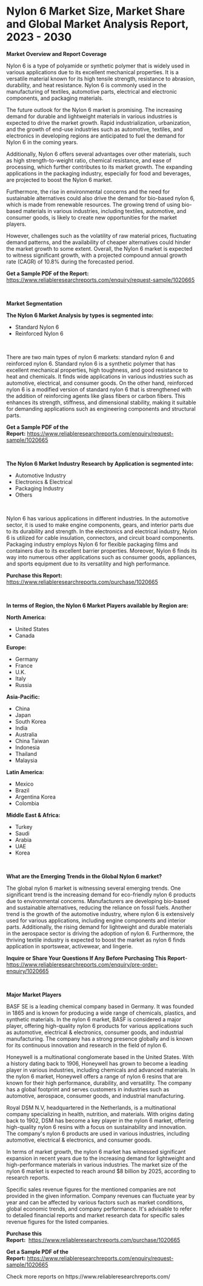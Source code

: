 <p><h1>Nylon 6 Market Size, Market Share and Global Market Analysis Report, 2023 - 2030</h1></p><p><strong>Market Overview and Report Coverage</strong></p>
<p><p>Nylon 6 is a type of polyamide or synthetic polymer that is widely used in various applications due to its excellent mechanical properties. It is a versatile material known for its high tensile strength, resistance to abrasion, durability, and heat resistance. Nylon 6 is commonly used in the manufacturing of textiles, automotive parts, electrical and electronic components, and packaging materials.</p><p>The future outlook for the Nylon 6 market is promising. The increasing demand for durable and lightweight materials in various industries is expected to drive the market growth. Rapid industrialization, urbanization, and the growth of end-use industries such as automotive, textiles, and electronics in developing regions are anticipated to fuel the demand for Nylon 6 in the coming years.</p><p>Additionally, Nylon 6 offers several advantages over other materials, such as high strength-to-weight ratio, chemical resistance, and ease of processing, which further contributes to its market growth. The expanding applications in the packaging industry, especially for food and beverages, are projected to boost the Nylon 6 market.</p><p>Furthermore, the rise in environmental concerns and the need for sustainable alternatives could also drive the demand for bio-based nylon 6, which is made from renewable resources. The growing trend of using bio-based materials in various industries, including textiles, automotive, and consumer goods, is likely to create new opportunities for the market players.</p><p>However, challenges such as the volatility of raw material prices, fluctuating demand patterns, and the availability of cheaper alternatives could hinder the market growth to some extent. Overall, the Nylon 6 market is expected to witness significant growth, with a projected compound annual growth rate (CAGR) of 10.8% during the forecasted period.</p></p>
<p><strong>Get a Sample PDF of the Report:</strong> <a href="https://www.reliableresearchreports.com/enquiry/request-sample/1020665">https://www.reliableresearchreports.com/enquiry/request-sample/1020665</a></p>
<p>&nbsp;</p>
<p><strong>Market Segmentation</strong></p>
<p><strong>The Nylon 6 Market Analysis by types is segmented into:</strong></p>
<p><ul><li>Standard Nylon 6</li><li>Reinforced Nylon 6</li></ul></p>
<p>&nbsp;</p>
<p><p>There are two main types of nylon 6 markets: standard nylon 6 and reinforced nylon 6. Standard nylon 6 is a synthetic polymer that has excellent mechanical properties, high toughness, and good resistance to heat and chemicals. It finds wide applications in various industries such as automotive, electrical, and consumer goods. On the other hand, reinforced nylon 6 is a modified version of standard nylon 6 that is strengthened with the addition of reinforcing agents like glass fibers or carbon fibers. This enhances its strength, stiffness, and dimensional stability, making it suitable for demanding applications such as engineering components and structural parts.</p></p>
<p><strong>Get a Sample PDF of the Report:</strong>&nbsp;<a href="https://www.reliableresearchreports.com/enquiry/request-sample/1020665">https://www.reliableresearchreports.com/enquiry/request-sample/1020665</a></p>
<p>&nbsp;</p>
<p><strong>The Nylon 6 Market Industry Research by Application is segmented into:</strong></p>
<p><ul><li>Automotive Industry</li><li>Electronics & Electrical</li><li>Packaging Industry</li><li>Others</li></ul></p>
<p>&nbsp;</p>
<p><p>Nylon 6 has various applications in different industries. In the automotive sector, it is used to make engine components, gears, and interior parts due to its durability and strength. In the electronics and electrical industry, Nylon 6 is utilized for cable insulation, connectors, and circuit board components. Packaging industry employs Nylon 6 for flexible packaging films and containers due to its excellent barrier properties. Moreover, Nylon 6 finds its way into numerous other applications such as consumer goods, appliances, and sports equipment due to its versatility and high performance.</p></p>
<p><strong>Purchase this Report:</strong>&nbsp; <a href="https://www.reliableresearchreports.com/purchase/1020665">https://www.reliableresearchreports.com/purchase/1020665</a></p>
<p>&nbsp;</p>
<p><strong>In terms of Region, the Nylon 6 Market Players available by Region are:</strong></p>
<p>
    <p> <strong> North America: </strong>
        <ul>
            <li>United States</li>
            <li>Canada</li>
        </ul>
        </p> 
    <p> <strong> Europe: </strong>
        <ul>
            <li>Germany</li>
            <li>France</li>
            <li>U.K.</li>
            <li>Italy</li>
            <li>Russia</li>
        </ul>
        </p> 
    <p> <strong> Asia-Pacific: </strong>
        <ul>
            <li>China</li>
            <li>Japan</li>
            <li>South Korea</li>
            <li>India</li>
            <li>Australia</li>
            <li>China Taiwan</li>
            <li>Indonesia</li>
            <li>Thailand</li>
            <li>Malaysia</li>
        </ul>
        </p> 
    <p> <strong> Latin America: </strong>
        <ul>
            <li>Mexico</li>
            <li>Brazil</li>
            <li>Argentina Korea</li>
            <li>Colombia</li>
        </ul>
        </p> 
    <p> <strong> Middle East & Africa: </strong>
        <ul>
            <li>Turkey</li>
            <li>Saudi</li>
            <li>Arabia</li>
            <li>UAE</li>
            <li>Korea</li>
        </ul>
    </p>
    </p>
<p>&nbsp;</p>
<p><strong>What are the Emerging Trends in the Global Nylon 6 market?</strong></p>
<p><p>The global nylon 6 market is witnessing several emerging trends. One significant trend is the increasing demand for eco-friendly nylon 6 products due to environmental concerns. Manufacturers are developing bio-based and sustainable alternatives, reducing the reliance on fossil fuels. Another trend is the growth of the automotive industry, where nylon 6 is extensively used for various applications, including engine components and interior parts. Additionally, the rising demand for lightweight and durable materials in the aerospace sector is driving the adoption of nylon 6. Furthermore, the thriving textile industry is expected to boost the market as nylon 6 finds application in sportswear, activewear, and lingerie.</p></p>
<p><strong>Inquire or Share Your Questions If Any Before Purchasing This Report</strong>- <a href="https://www.reliableresearchreports.com/enquiry/pre-order-enquiry/1020665">https://www.reliableresearchreports.com/enquiry/pre-order-enquiry/1020665</a></p>
<p>&nbsp;</p>
<p><strong>Major Market Players</strong></p>
<p><p>BASF SE is a leading chemical company based in Germany. It was founded in 1865 and is known for producing a wide range of chemicals, plastics, and synthetic materials. In the nylon 6 market, BASF is considered a major player, offering high-quality nylon 6 products for various applications such as automotive, electrical & electronics, consumer goods, and industrial manufacturing. The company has a strong presence globally and is known for its continuous innovation and research in the field of nylon 6.</p><p>Honeywell is a multinational conglomerate based in the United States. With a history dating back to 1906, Honeywell has grown to become a leading player in various industries, including chemicals and advanced materials. In the nylon 6 market, Honeywell offers a range of nylon 6 resins that are known for their high performance, durability, and versatility. The company has a global footprint and serves customers in industries such as automotive, aerospace, consumer goods, and industrial manufacturing.</p><p>Royal DSM N.V, headquartered in the Netherlands, is a multinational company specializing in health, nutrition, and materials. With origins dating back to 1902, DSM has become a key player in the nylon 6 market, offering high-quality nylon 6 resins with a focus on sustainability and innovation. The company's nylon 6 products are used in various industries, including automotive, electrical & electronics, and consumer goods.</p><p>In terms of market growth, the nylon 6 market has witnessed significant expansion in recent years due to the increasing demand for lightweight and high-performance materials in various industries. The market size of the nylon 6 market is expected to reach around $8 billion by 2025, according to research reports.</p><p>Specific sales revenue figures for the mentioned companies are not provided in the given information. Company revenues can fluctuate year by year and can be affected by various factors such as market conditions, global economic trends, and company performance. It's advisable to refer to detailed financial reports and market research data for specific sales revenue figures for the listed companies.</p></p>
<p><strong>Purchase this Report:</strong>&nbsp;&nbsp;<a href="https://www.reliableresearchreports.com/purchase/1020665">https://www.reliableresearchreports.com/purchase/1020665</a></p>
<p></p>
<p><strong>Get a Sample PDF of the Report:</strong>&nbsp;<a href="https://www.reliableresearchreports.com/enquiry/request-sample/1020665">https://www.reliableresearchreports.com/enquiry/request-sample/1020665</a></p>
<p>Check more reports on https://www.reliableresearchreports.com/</p>
